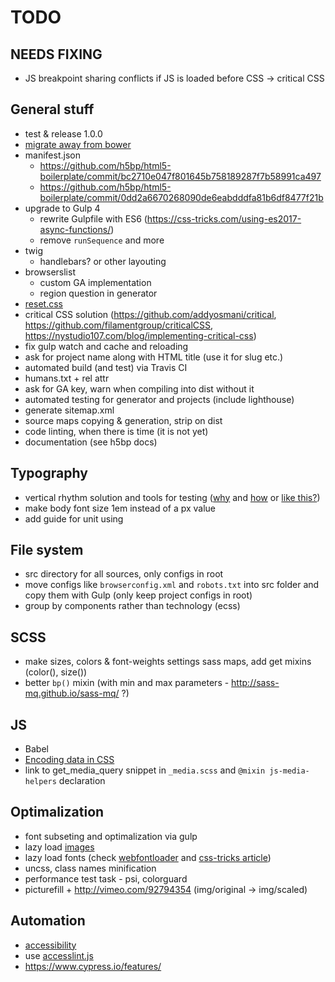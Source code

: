 # TODO


## NEEDS FIXING
* JS breakpoint sharing conflicts if JS is loaded before CSS -> critical CSS


## General stuff
* test & release 1.0.0
* [migrate away from bower](https://bower.io/blog/2017/how-to-migrate-away-from-bower/)
* manifest.json
  * https://github.com/h5bp/html5-boilerplate/commit/bc2710e047f801645b758189287f7b58991ca497
  * https://github.com/h5bp/html5-boilerplate/commit/0dd2a6670268090de6eabdddfa81b6df8477f21b
* upgrade to Gulp 4
  * rewrite Gulpfile with ES6 (https://css-tricks.com/using-es2017-async-functions/)
  * remove `runSequence` and more
* twig
  * handlebars? or other layouting
* browserslist
  * custom GA implementation
  * region question in generator
* [reset.css](https://scotch.io/tutorials/a-look-at-bootstrap-4s-new-reset-rebootcss)
* critical CSS solution (https://github.com/addyosmani/critical, https://github.com/filamentgroup/criticalCSS, https://nystudio107.com/blog/implementing-critical-css)
* fix gulp watch and cache and reloading
* ask for project name along with HTML title (use it for slug etc.)
* automated build (and test) via Travis CI
* humans.txt + rel attr
* ask for GA key, warn when compiling into dist without it
* automated testing for generator and projects (include lighthouse)
* generate sitemap.xml
* source maps copying & generation, strip on dist
* code linting, when there is time (it is not yet)
* documentation (see h5bp docs)


## Typography
* vertical rhythm solution and tools for testing ([why](http://zellwk.com/blog/why-vertical-rhythms/) and [how](https://scotch.io/tutorials/aesthetic-sass-3-typography-and-vertical-rhythm	) or [like this?](https://matejlatin.github.io/Gutenberg/))
* make body font size 1em instead of a px value
* add guide for unit using


## File system
* src directory for all sources, only configs in root
* move configs like `browserconfig.xml` and `robots.txt` into src folder and copy them with Gulp (only keep project configs in root)
* group by components rather than technology (ecss)


## SCSS
* make sizes, colors & font-weights settings sass maps, add get mixins (color(), size())
* better `bp()` mixin (with min and max parameters - http://sass-mq.github.io/sass-mq/ ?)


## JS
* Babel
* [Encoding data in CSS](http://ofcodeandcolor.com/2017/04/02/encoding-data-in-css/)
* link to get_media_query snippet in `_media.scss` and `@mixin js-media-helpers` declaration


## Optimalization
* font subseting and optimalization via gulp
* lazy load [images](http://developer.telerik.com/featured/lazy-loading-images-on-the-web/)
* lazy load fonts (check [webfontloader](https://github.com/typekit/webfontloader) and [css-tricks article](https://css-tricks.com/loading-web-fonts-with-the-web-font-loader/))
* uncss, class names minification
* performance test task - psi, colorguard
* picturefill + http://vimeo.com/92794354 (img/original -> img/scaled)


## Automation
* [accessibility](https://github.com/github/accessibilityjs)
* use [accesslint.js](https://github.com/accesslint/accesslint.js)
* https://www.cypress.io/features/
